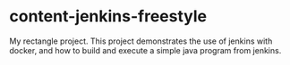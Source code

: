 # content-jenkins-freestyle
My rectangle project. This project demonstrates the use of jenkins with docker, and how to build and execute a simple java program from jenkins.
